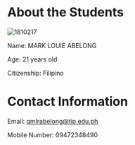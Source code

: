 # About the Students

![1810217](https://user-images.githubusercontent.com/75326926/101243540-1f710c80-373c-11eb-92f0-813816cd44a8.jpg)

Name: MARK LOUIE ABELONG

Age: 21 years old

Citizenship: Filipino

# Contact Information

Email: qmlrabelong@tip.edu.ph

Mobile Number: 09472348490


